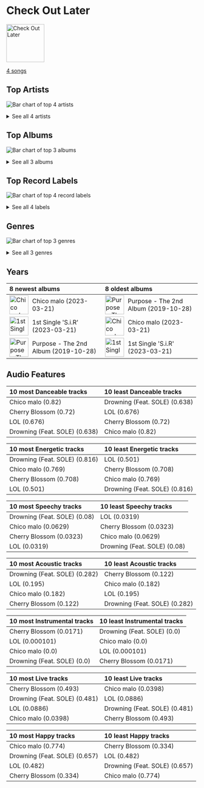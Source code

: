 # Check Out Later


<img src="https://i.scdn.co/image/ab67616d0000b273b87c0d76ed9c7b1654b390d0" alt="Check Out Later" width="100" />

[4 songs](tracks.md)

## Top Artists

![Bar chart of top 4 artists](../../images/playlists/check_out_later/artists.png)




<details>
<summary>See all 4 artists</summary>

| Number of Tracks | Art | Artist | 🔗 |
|---:|:---|:---|:---|
| 2 | <img src="https://i.scdn.co/image/ab6761610000e5eb2f97d79b20d5c1106baa2c5a" alt="" width="50" /> | BOBBY | [🔗](https://open.spotify.com/artist/7ieMQQDR0bdBPz572mtxwS) |
| 1 | <img src="https://i.scdn.co/image/ab6761610000e5eb7b36c5e3bdd9083b3cdeb961" alt="" width="50" /> | SOLE | [🔗](https://open.spotify.com/artist/6naXFodImN2DwRmKCQHAUt) |
| 1 | <img src="https://i.scdn.co/image/ab6761610000e5ebb29975f8b42bcba1eae62577" alt="" width="50" /> | [TAEYEON](../../artists/taeyeon.md) | [🔗](https://open.spotify.com/artist/3qNVuliS40BLgXGxhdBdqu) |
| 1 | <img src="https://i.scdn.co/image/ab6761610000e5ebe12972169702affd7a4c48ec" alt="" width="50" /> | [MAMAMOO](../../artists/mamamoo.md) | [🔗](https://open.spotify.com/artist/0XATRDCYuuGhk0oE7C0o5G) |

</details>


## Top Albums

![Bar chart of top 3 albums](../../images/playlists/check_out_later/albums.png)


<details>
<summary>See all 3 albums</summary>

| Number of Tracks | Art | Album | Release Date | 🔗 |
|---:|:---|:---|:---|:---|
| 2 | <img src="https://i.scdn.co/image/ab67616d0000b273f770ff371eb7015034122c8a" alt="" width="50" /> | 1st Single 'S.i.R' | 2023-03-21 | [🔗](https://open.spotify.com/album/7eZ1MuD9GYRP35jumpZStH) |
| 1 | <img src="https://i.scdn.co/image/ab67616d0000b273b87c0d76ed9c7b1654b390d0" alt="" width="50" /> | Purpose - The 2nd Album | 2019-10-28 | [🔗](https://open.spotify.com/album/0h6wCpdgpSOAbYDDYJVuwr) |
| 1 | <img src="https://i.scdn.co/image/ab67616d0000b273535b2adb67fb62d74c6f3f63" alt="" width="50" /> | Chico malo | 2023-03-21 | [🔗](https://open.spotify.com/album/3M5zCYcr3RtRy4wdE2Vam9) |

</details>


## Top Record Labels

![Bar chart of top 4 record labels](../../images/playlists/check_out_later/labels.png)


<details>
<summary>See all 4 labels</summary>

| Number of Tracks | Label |
|---:|:---|
| 2 | [Stone Music Entertainment](../../labels/stone_music_entertainment.md) |
| 2 | [Genie Music Corporation](../../labels/genie_music_corporation.md) |
| 1 | [SM Entertainment](../../labels/sm_entertainment.md) |
| 1 | [RBW Inc.](../../labels/rbw_inc_.md) |

</details>


## Genres

![Bar chart of top 3 genres](../../images/playlists/check_out_later/genres.png)


<details>
<summary>See all 3 genres</summary>

| Number of Tracks | Genre |
|---:|:---|
| 4 | [k-pop](../../genres/k_pop.md) |
| 1 | [pop](../../genres/pop.md) |
| 1 | [k-pop girl group](../../genres/k_pop_girl_group.md) |

</details>


## Years





| 8 newest albums | 8 oldest albums |
|:---|:---|
| <div style="display:flex; align-items:center;"><img src="https://i.scdn.co/image/ab67616d0000b273535b2adb67fb62d74c6f3f63" alt="Chico malo" width="50" /> <span style="padding-left:10px;">Chico malo (2023-03-21)</span></div> | <div style="display:flex; align-items:center;"><img src="https://i.scdn.co/image/ab67616d0000b273b87c0d76ed9c7b1654b390d0" alt="Purpose - The 2nd Album" width="50" /> <span style="padding-left:10px;">Purpose - The 2nd Album (2019-10-28)</span></div> |
| <div style="display:flex; align-items:center;"><img src="https://i.scdn.co/image/ab67616d0000b273f770ff371eb7015034122c8a" alt="1st Single 'S.i.R'" width="50" /> <span style="padding-left:10px;">1st Single 'S.i.R' (2023-03-21)</span></div> | <div style="display:flex; align-items:center;"><img src="https://i.scdn.co/image/ab67616d0000b273535b2adb67fb62d74c6f3f63" alt="Chico malo" width="50" /> <span style="padding-left:10px;">Chico malo (2023-03-21)</span></div> |
| <div style="display:flex; align-items:center;"><img src="https://i.scdn.co/image/ab67616d0000b273b87c0d76ed9c7b1654b390d0" alt="Purpose - The 2nd Album" width="50" /> <span style="padding-left:10px;">Purpose - The 2nd Album (2019-10-28)</span></div> | <div style="display:flex; align-items:center;"><img src="https://i.scdn.co/image/ab67616d0000b273f770ff371eb7015034122c8a" alt="1st Single 'S.i.R'" width="50" /> <span style="padding-left:10px;">1st Single 'S.i.R' (2023-03-21)</span></div> |
## Audio Features

| 10 most Danceable tracks | 10 least Danceable tracks |
|:---|:---|
| Chico malo (0.82) | Drowning (Feat. SOLE) (0.638) |
| Cherry Blossom (0.72) | LOL (0.676) |
| LOL (0.676) | Cherry Blossom (0.72) |
| Drowning (Feat. SOLE) (0.638) | Chico malo (0.82) |

| 10 most Energetic tracks | 10 least Energetic tracks |
|:---|:---|
| Drowning (Feat. SOLE) (0.816) | LOL (0.501) |
| Chico malo (0.769) | Cherry Blossom (0.708) |
| Cherry Blossom (0.708) | Chico malo (0.769) |
| LOL (0.501) | Drowning (Feat. SOLE) (0.816) |

| 10 most Speechy tracks | 10 least Speechy tracks |
|:---|:---|
| Drowning (Feat. SOLE) (0.08) | LOL (0.0319) |
| Chico malo (0.0629) | Cherry Blossom (0.0323) |
| Cherry Blossom (0.0323) | Chico malo (0.0629) |
| LOL (0.0319) | Drowning (Feat. SOLE) (0.08) |

| 10 most Acoustic tracks | 10 least Acoustic tracks |
|:---|:---|
| Drowning (Feat. SOLE) (0.282) | Cherry Blossom (0.122) |
| LOL (0.195) | Chico malo (0.182) |
| Chico malo (0.182) | LOL (0.195) |
| Cherry Blossom (0.122) | Drowning (Feat. SOLE) (0.282) |

| 10 most Instrumental tracks | 10 least Instrumental tracks |
|:---|:---|
| Cherry Blossom (0.0171) | Drowning (Feat. SOLE) (0.0) |
| LOL (0.000101) | Chico malo (0.0) |
| Chico malo (0.0) | LOL (0.000101) |
| Drowning (Feat. SOLE) (0.0) | Cherry Blossom (0.0171) |

| 10 most Live tracks | 10 least Live tracks |
|:---|:---|
| Cherry Blossom (0.493) | Chico malo (0.0398) |
| Drowning (Feat. SOLE) (0.481) | LOL (0.0886) |
| LOL (0.0886) | Drowning (Feat. SOLE) (0.481) |
| Chico malo (0.0398) | Cherry Blossom (0.493) |

| 10 most Happy tracks | 10 least Happy tracks |
|:---|:---|
| Chico malo (0.774) | Cherry Blossom (0.334) |
| Drowning (Feat. SOLE) (0.657) | LOL (0.482) |
| LOL (0.482) | Drowning (Feat. SOLE) (0.657) |
| Cherry Blossom (0.334) | Chico malo (0.774) |
